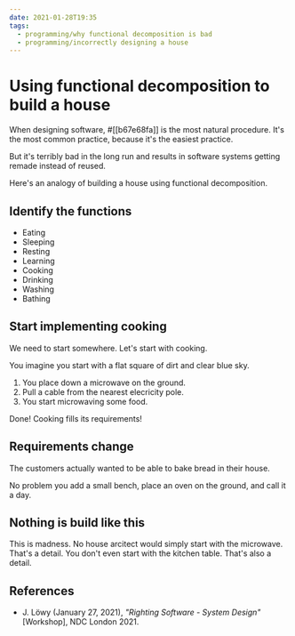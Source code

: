 ```yaml
---
date: 2021-01-28T19:35
tags: 
  - programming/why functional decomposition is bad
  - programming/incorrectly designing a house
---
```


# Using functional decomposition to build a house

When designing software, #[[b67e68fa]] is the most natural procedure.
It's the most common practice, because it's the easiest practice.

But it's terribly bad in the long run and results in software systems getting
remade instead of reused.

Here's an analogy of building a house using functional decomposition.

## Identify the functions

- Eating
- Sleeping
- Resting
- Learning
- Cooking
- Drinking
- Washing
- Bathing

## Start implementing cooking

We need to start somewhere. Let's start with cooking.

You imagine you start with a flat square of dirt and clear blue sky.

1. You place down a microwave on the ground.
2. Pull a cable from the nearest elecricity pole.
3. You start microwaving some food.

Done! Cooking fills its requirements!

## Requirements change

The customers actually wanted to be able to bake bread in their house.

No problem you add a small bench, place an oven on the ground, and call it a day.

## Nothing is build like this

This is madness. No house arcitect would simply start with the microwave. That's
a detail. You don't even start with the kitchen table. That's also a detail.

## References

- J. Löwy (January 27, 2021), *"Righting Software - System Design"* [Workshop],
  NDC London 2021.
